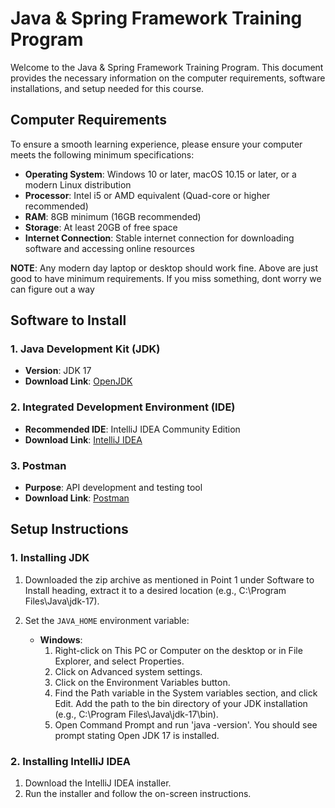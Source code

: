 # Java & Spring Framework Training Program

Welcome to the Java & Spring Framework Training Program. This document provides the necessary information on the computer requirements, software installations, and setup needed for this course.

## Computer Requirements

To ensure a smooth learning experience, please ensure your computer meets the following minimum specifications:

- **Operating System**: Windows 10 or later, macOS 10.15 or later, or a modern Linux distribution
- **Processor**: Intel i5 or AMD equivalent (Quad-core or higher recommended)
- **RAM**: 8GB minimum (16GB recommended)
- **Storage**: At least 20GB of free space
- **Internet Connection**: Stable internet connection for downloading software and accessing online resources

 **NOTE**: Any modern day laptop or desktop should work fine. Above are just good to have minimum requirements. If you miss something, dont worry we can figure out a way

## Software to Install

### 1. Java Development Kit (JDK)

- **Version**: JDK 17
- **Download Link**:  [OpenJDK](https://jdk.java.net/java-se-ri/17)

### 2. Integrated Development Environment (IDE)

- **Recommended IDE**: IntelliJ IDEA Community Edition
- **Download Link**: [IntelliJ IDEA](https://www.jetbrains.com/idea/download/)

### 3. Postman

- **Purpose**: API development and testing tool
- **Download Link**: [Postman](https://www.postman.com/downloads/)

## Setup Instructions

### 1. Installing JDK

1. Downloaded the zip archive as mentioned in Point 1 under Software to Install heading, extract it to a desired location (e.g., C:\Program Files\Java\jdk-17).
2. Set the `JAVA_HOME` environment variable:

   - **Windows**: 
     1. Right-click on This PC or Computer on the desktop or in File Explorer, and select Properties.
     2. Click on Advanced system settings.
     3. Click on the Environment Variables button.
     4. Find the Path variable in the System variables section, and click Edit. Add the path to the bin directory of your JDK installation (e.g., C:\Program Files\Java\jdk-17\bin).
     5. Open Command Prompt and run 'java -version'. You should see prompt stating Open JDK 17 is installed.

### 2. Installing IntelliJ IDEA

1. Download the IntelliJ IDEA installer.
2. Run the installer and follow the on-screen instructions.
